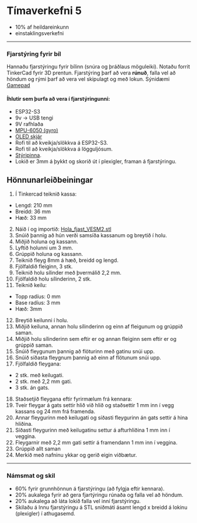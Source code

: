 # Tímaverkefni 5

- 10% af heildareinkunn
- einstaklingsverkefni

---

### Fjarstýring fyrir bíl 
Hannaðu fjarstýringu fyrir bílinn (snúra og þráðlaus möguleiki). Notaðu forrit TinkerCad fyrir 3D prentun. Fjarstýring þarf að vera **rúnuð**, falla vel að höndum og rými þarf að vera vel skipulagt og með lokun. Sýnidæmi [Gamepad](https://www.youtube.com/watch?v=JCrsFxdJXu8)
<!-- [Nunchuck](https://en.wikipedia.org/wiki/Wii_Remote#Nunchuk) -->

#### Íhlutir sem þurfa að vera í fjarstýringunni:
- ESP32-S3
- 9v -> USB tengi
- 9V rafhlaða
- [MPU-6050 (gyro)](https://lastminuteengineers.com/mpu6050-accel-gyro-arduino-tutorial/)
- [OLED skjár](https://imgs.search.brave.com/kjquB9il8Ep3__f0LFWK5ZjaWocCS-g7cZq7ygG27Ls/rs:fit:500:0:0:0/g:ce/aHR0cHM6Ly93d3cu/ZWxlY3Ryb25pY2xp/bmljLmNvbS93cC1j/b250ZW50L3VwbG9h/ZHMvMjAyMC8wMi8x/Mjh4NjQtT2xlZC1k/aXNwbGF5LW1vZHVs/ZS1mb3ItYXJkdWlu/by00NDJ4MzYwLmpw/Zw)
- Rofi til að kveikja/slökkva á ESP32-S3.
- Rofi til að kveikja/slökkva á lögguljósum.
- [Stýripinna](https://lastminuteengineers.com/joystick-interfacing-arduino-processing/).
- Lokið er 3mm á þykkt og skorið út í plexigler, framan á fjarstýringu.

<!-- [Hér](https://github.com/VESM2VT/ESP32/blob/main/myndir/fjarstyring_v24_draft.png) er mynd sem sýnir hvaða íhlutir eiga að vera í fjarstýringunni og hvernig þeir tengjast saman. -->

<!--  [MPU-6050 (gyro)](https://lastminuteengineers.com/mpu6050-accel-gyro-arduino-tutorial/) -->
<!-- Toggle switch](https://www.switchelectronics.co.uk/on-off-spst-toggle-switch-250v-ac-15a) -->

## Hönnunarleiðbeiningar 

1. Í Tinkercad teiknið kassa:
  - Lengd:		210 mm
  - Breidd:		36 mm
  - Hæð:		33 mm
2. Náið í og importið: [Hola_fjast_VESM2.stl](https://github.com/VESM2VT/ESP32/blob/main/myndir/Hola_fjast_VESM2.stl)
1. Snúið þannig að hún verði samsíða kassanum og breytið í holu.
1. Miðjið holuna og kassann.
1. Lyftið holunni um 3 mm.
1. Grúppið holuna og kassann.
1. Teiknið fleyg 8mm á hæð, breidd og lengd.
1. Fjölfaldið fleiginn, 3 stk.
1. Teiknið holu sílinder með þvermálið 2,2 mm.
1. Fjölfaldið holu sílinderinn, 2 stk.
1. Teiknið keilu:
  - Topp radíus:	0 mm
  - Base radíus:	3 mm
  - Hæð:		3mm
12. Breytið keilunni í holu.
1. Miðjið keiluna, annan holu sílinderinn og einn af fleigunum og grúppið saman.
1. Miðjið holu sílinderinn sem eftir er og annan fleiginn sem eftir er og grúppið saman.
1. Snúið fleygunum þannig að flöturinn með gatinu snúi upp.
1. Snúið síðasta fleygnum þannig að einn af flötunum snúi upp.
1. Fjölfaldið fleygana:
  - 2 stk. 	með keilugati.
  - 2 stk.	með 2,2 mm gati.
  - 3 stk. 	án gats.
18. Staðsetjið fleygana eftir fyrirmælum frá kennara:
1. Tveir fleygar á gats settir hlið við hlið og staðsettir 1 mm inn í vegg kassans og 24 mm frá framenda.
1. Annar fleygurinn með keilugati og síðasti fleygurinn án gats settir á hina hliðina.
1. Síðasti fleygurinn með keilugatinu settur á afturhliðina 1 mm inn í veggina.
1. Fleygarnir með 2,2 mm gati settir á framendann 1 mm inn í veggina.
1. Grúppið allt saman
1. Merkið með nafninu ykkar og gerið eigin viðbætur.

---

### Námsmat og skil
- 60% fyrir grunnhönnun á fjarstýringu (að fylgja eftir kennara).
- 20% aukalega fyrir að gera fjartýringu rúnaða og falla vel að höndum.
- 20% aukalega að láta lokið falla vel inní fjarstýringu.  
- Skilaðu á Innu fjarstýringu á STL sniðmáti ásamt lengd x breidd á lokinu (plexigler) í athugasemd.
